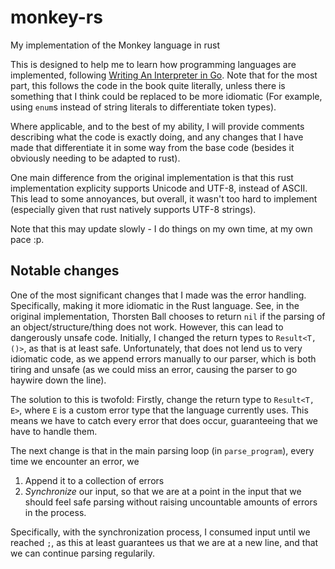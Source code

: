 # monkey-rs

My implementation of the Monkey language in rust

This is designed to help me to learn how programming languages are implemented, following [Writing An Interpreter in Go](https://interpreterbook.com/). Note that for the most part, this follows the code in the book quite literally, unless there is something that I think could be replaced to be more idiomatic (For example, using `enum`s instead of string literals to differentiate token types).

Where applicable, and to the best of my ability, I will provide comments describing what the code is exactly doing, and any changes that I have made that differentiate it in some way from the base code (besides it obviously needing to be adapted to rust).

One main difference from the original implementation is that this rust implementation explicity supports Unicode and UTF-8, instead of ASCII. This lead to some annoyances, but overall, it wasn't too hard to implement (especially given that rust natively supports UTF-8 strings).

Note that this may update slowly - I do things on my own time, at my own pace :p.

## Notable changes

One of the most significant changes that I made was the error handling. Specifically, making it more idiomatic in the Rust language. See, in the original implementation, Thorsten Ball chooses to return `nil` if the parsing of an object/structure/thing does not work. However, this can lead to dangerously unsafe code. Initially, I changed the return types to `Result<T, ()>`, as that is at least safe. Unfortunately, that does not lend us to very idiomatic code, as we append errors manually to our parser, which is both tiring and unsafe (as we could miss an error, causing the parser to go haywire down the line).

The solution to this is twofold: Firstly, change the return type to `Result<T, E>`, where `E` is a custom error type that the language currently uses. This means we have to catch every error that does occur, guaranteeing that we have to handle them.

The next change is that in the main parsing loop (in `parse_program`), every time we encounter an error, we

1. Append it to a collection of errors
2. _Synchronize_ our input, so that we are at a point in the input that we should feel safe parsing without raising uncountable amounts of errors in the process.

Specifically, with the synchronization process, I consumed input until we reached `;`, as this at least guarantees us that we are at a new line, and that we can continue parsing regularily.
